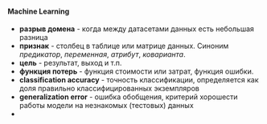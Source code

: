 
#### Machine Learning
 - **разрыв домена** - когда между датасетами данных есть небольшая разница
 - **признак** - столбец в таблице или матрице данных. Синоним *предикатор*, *переменная*, *атрибут*, *коварианта*.
 - **цель** - результат, выход и т.п.
 - **функция потерь** - функция стоимости или затрат, функция ошибки.
 - **classification accuracy** - точность классификации, определяется как доля правильно классифицированных экземпляров
 - **generalization error** - ошибка обобщения, критерий хорошести работы модели на незнакомых (тестовых) данных
 - 

